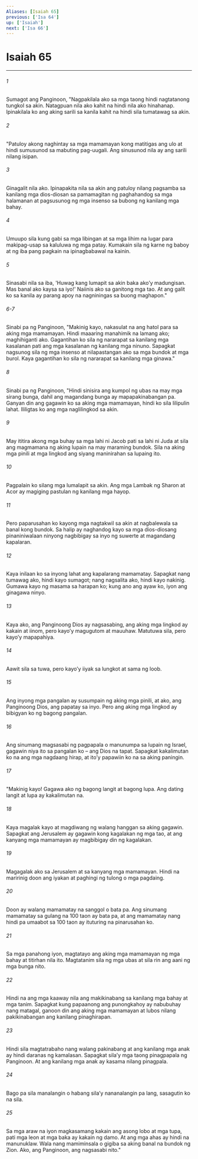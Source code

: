 ```yaml
---
Aliases: [Isaiah 65]
previous: ['Isa 64']
up: ['Isaiah']
next: ['Isa 66']
---
```

# Isaiah 65

***

###### 1
Sumagot ang Panginoon, "Nagpakilala ako sa mga taong hindi nagtatanong tungkol sa akin. Natagpuan nila ako kahit na hindi nila ako hinahanap. Ipinakilala ko ang aking sarili sa kanila kahit na hindi sila tumatawag sa akin. 

###### 2
"Patuloy akong naghintay sa mga mamamayan kong matitigas ang ulo at hindi sumusunod sa mabuting pag-uugali. Ang sinusunod nila ay ang sarili nilang isipan. 

###### 3
Ginagalit nila ako. Ipinapakita nila sa akin ang patuloy nilang pagsamba sa kanilang mga dios-diosan sa pamamagitan ng paghahandog sa mga halamanan at pagsusunog ng mga insenso sa bubong ng kanilang mga bahay. 

###### 4
Umuupo sila kung gabi sa mga libingan at sa mga lihim na lugar para makipag-usap sa kaluluwa ng mga patay. Kumakain sila ng karne ng baboy at ng iba pang pagkain na ipinagbabawal na kainin. 

###### 5
Sinasabi nila sa iba, 'Huwag kang lumapit sa akin baka akoʼy madungisan. Mas banal ako kaysa sa iyo!' Naiinis ako sa ganitong mga tao. At ang galit ko sa kanila ay parang apoy na nagniningas sa buong maghapon." 

###### 6-7
Sinabi pa ng Panginoon, "Makinig kayo, nakasulat na ang hatol para sa aking mga mamamayan. Hindi maaaring manahimik na lamang ako; maghihiganti ako. Gagantihan ko sila ng nararapat sa kanilang mga kasalanan pati ang mga kasalanan ng kanilang mga ninuno. Sapagkat nagsunog sila ng mga insenso at nilapastangan ako sa mga bundok at mga burol. Kaya gagantihan ko sila ng nararapat sa kanilang mga ginawa." 

###### 8
Sinabi pa ng Panginoon, "Hindi sinisira ang kumpol ng ubas na may mga sirang bunga, dahil ang magandang bunga ay mapapakinabangan pa. Ganyan din ang gagawin ko sa aking mga mamamayan, hindi ko sila lilipulin lahat. Ililigtas ko ang mga naglilingkod sa akin. 

###### 9
May ititira akong mga buhay sa mga lahi ni Jacob pati sa lahi ni Juda at sila ang magmamana ng aking lupain na may maraming bundok. Sila na aking mga pinili at mga lingkod ang siyang maninirahan sa lupaing ito. 

###### 10
Pagpalain ko silang mga lumalapit sa akin. Ang mga Lambak ng Sharon at Acor ay magiging pastulan ng kanilang mga hayop. 

###### 11
Pero paparusahan ko kayong mga nagtakwil sa akin at nagbalewala sa banal kong bundok. Sa halip ay naghandog kayo sa mga dios-diosang pinaniniwalaan ninyong nagbibigay sa inyo ng suwerte at magandang kapalaran. 

###### 12
Kaya inilaan ko sa inyong lahat ang kapalarang mamamatay. Sapagkat nang tumawag ako, hindi kayo sumagot; nang nagsalita ako, hindi kayo nakinig. Gumawa kayo ng masama sa harapan ko; kung ano ang ayaw ko, iyon ang ginagawa ninyo. 

###### 13
Kaya ako, ang Panginoong Dios ay nagsasabing, ang aking mga lingkod ay kakain at iinom, pero kayoʼy magugutom at mauuhaw. Matutuwa sila, pero kayoʼy mapapahiya. 

###### 14
Aawit sila sa tuwa, pero kayoʼy iiyak sa lungkot at sama ng loob. 

###### 15
Ang inyong mga pangalan ay susumpain ng aking mga pinili, at ako, ang Panginoong Dios, ang papatay sa inyo. Pero ang aking mga lingkod ay bibigyan ko ng bagong pangalan. 

###### 16
Ang sinumang magsasabi ng pagpapala o manunumpa sa lupain ng Israel, gagawin niya ito sa pangalan ko – ang Dios na tapat. Sapagkat kakalimutan ko na ang mga nagdaang hirap, at itoʼy papawiin ko na sa aking paningin. 

###### 17
"Makinig kayo! Gagawa ako ng bagong langit at bagong lupa. Ang dating langit at lupa ay kakalimutan na. 

###### 18
Kaya magalak kayo at magdiwang ng walang hanggan sa aking gagawin. Sapagkat ang Jerusalem ay gagawin kong kagalakan ng mga tao, at ang kanyang mga mamamayan ay magbibigay din ng kagalakan. 

###### 19
Magagalak ako sa Jerusalem at sa kanyang mga mamamayan. Hindi na maririnig doon ang iyakan at paghingi ng tulong o mga pagdaing. 

###### 20
Doon ay walang mamamatay na sanggol o bata pa. Ang sinumang mamamatay sa gulang na 100 taon ay bata pa, at ang mamamatay nang hindi pa umaabot sa 100 taon ay ituturing na pinarusahan ko. 

###### 21
Sa mga panahong iyon, magtatayo ang aking mga mamamayan ng mga bahay at titirhan nila ito. Magtatanim sila ng mga ubas at sila rin ang aani ng mga bunga nito. 

###### 22
Hindi na ang mga kaaway nila ang makikinabang sa kanilang mga bahay at mga tanim. Sapagkat kung papaanong ang punongkahoy ay nabubuhay nang matagal, ganoon din ang aking mga mamamayan at lubos nilang pakikinabangan ang kanilang pinaghirapan. 

###### 23
Hindi sila magtatrabaho nang walang pakinabang at ang kanilang mga anak ay hindi daranas ng kamalasan. Sapagkat silaʼy mga taong pinagpapala ng Panginoon. At ang kanilang mga anak ay kasama nilang pinagpala. 

###### 24
Bago pa sila manalangin o habang silaʼy nananalangin pa lang, sasagutin ko na sila. 

###### 25
Sa mga araw na iyon magkasamang kakain ang asong lobo at mga tupa, pati mga leon at mga baka ay kakain ng damo. At ang mga ahas ay hindi na manunuklaw. Wala nang mamiminsala o gigiba sa aking banal na bundok ng Zion. Ako, ang Panginoon, ang nagsasabi nito."
